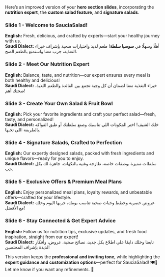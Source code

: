 Here’s an improved version of your **hero section slides**, incorporating the **nutrition expert**, the **custom salad feature**, and **signature salads**.

### **Slide 1 - Welcome to SauciaSalad!**

**English:** Fresh, delicious, and crafted by experts—start your healthy journey with us.  
**Saudi Dialect:** أهلًا وسهلًا في **سوسيا سلطة**! طعم لذيذ واختيارات صحية بإشراف خبراء التغذية، جرب معنا واستمتع بالطعم الصح.

### **Slide 2 - Meet Our Nutrition Expert**

**English:** Balance, taste, and nutrition—our expert ensures every meal is both healthy and delicious!  
**Saudi Dialect:** خبراء التغذية معنا لضمان أن كل وجبة تجمع بين الفائدة والطعم اللذيذ، صحتك أهم!

### **Slide 3 - Create Your Own Salad & Fruit Bowl**

**English:** Pick your favorite ingredients and craft your perfect salad—fresh, tasty, and personalized!  
**Saudi Dialect:** خلك الشيف! اختر المكونات اللي تناسبك وصنع سلطتك أو طبق الفواكه بالطريقة اللي تحبها.

### **Slide 4 - Signature Salads, Crafted to Perfection**

**English:** Our expertly designed salads, packed with fresh ingredients and unique flavors—ready for you to enjoy.  
**Saudi Dialect:** سلطات مميزة بوصفات خاصة، طازجة وغنية بالنكهات، جاهزة لك بكل حب.

### **Slide 5 - Exclusive Offers & Premium Meal Plans**

**English:** Enjoy personalized meal plans, loyalty rewards, and unbeatable offers—crafted for your lifestyle.  
**Saudi Dialect:** عروض حصرية وخطط وجبات صحية تناسب يومك، جربها اليوم وخلك مع الأفضل!

### **Slide 6 - Stay Connected & Get Expert Advice**

**English:** Follow us for nutrition tips, exclusive updates, and fresh food inspiration, straight from our expert!  
**Saudi Dialect:** تابعنا وخلك دايمًا على اطلاع بكل جديد، نصائح صحية، عروض، وأفكار لذيذة بإشراف المختصين!

This version keeps the **professional and inviting tone**, while highlighting the **expert guidance and customization options**—perfect for SauciaSalad! 🍽️💚 Let me know if you want any refinements. 🚀
